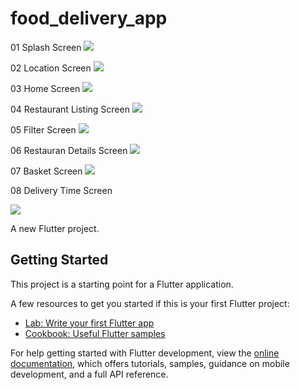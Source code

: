 # food_delivery_app

01 Splash Screen
![](01_Splash_Screen.png)

02 Location Screen
![](02_Location_Screen.png)

03 Home Screen
![](03_Home_Screen.png)

04 Restaurant Listing Screen
![](04_Restauran_Listing_Screen.png)


05 Filter Screen
![](05_Filter_Screen.png)

06 Restauran Details  Screen
![](06_Restaurant_Details_Screen.png)


07 Basket Screen
![](07_Basket_Screen.png)

08 Delivery Time Screen

![](Docs/Images/08_Delivery_Time_Screen.png)  





A new Flutter project.

## Getting Started

This project is a starting point for a Flutter application.

A few resources to get you started if this is your first Flutter project:

- [Lab: Write your first Flutter app](https://docs.flutter.dev/get-started/codelab)
- [Cookbook: Useful Flutter samples](https://docs.flutter.dev/cookbook)

For help getting started with Flutter development, view the
[online documentation](https://docs.flutter.dev/), which offers tutorials,
samples, guidance on mobile development, and a full API reference.

